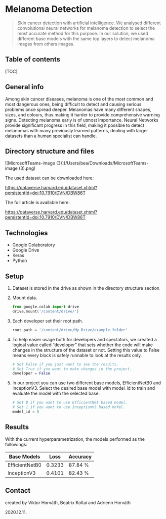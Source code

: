 # Melanoma Detection

> Skin cancer detection with artificial intelligence. We analysed different convolutional neural networks for melanoma detection to select the most accurate method for this purpose. In our solution, we used different base models with the same top layers to detect melanoma images from others images.



## Table of contents

[TOC]

## General info

Among skin cancer diseases, melanoma is one of the most common and most dangerous ones, being difficult to detect and causing serious problems once spread deeper. Melanomas have many different shapes, sizes, and colours, thus making it harder to provide comprehensive warning signs. Detecting melanoma early is of utmost importance. Neural Networks provide significant progress in this field, making it possible to detect melanomas with many previously learned patterns, dealing with larger datasets than a human specialist can handle.



## Directory structure and files

![MicrosoftTeams-image (3)](/Users/bea/Downloads/MicrosoftTeams-image (3).png)



The used dataset can be downloaded here:

https://dataverse.harvard.edu/dataset.xhtml?persistentId=doi:10.7910/DVN/DBW86T

The full article is available here:

https://dataverse.harvard.edu/dataset.xhtml?persistentId=doi:10.7910/DVN/DBW86T



## Technologies

- Google Colaboratory
- Google Drive
- Keras
- Python



## Setup

1. Dataset is stored in the drive as shown in the directory structure section.

2. Mount data.

   ```python
   from google.colab import drive
   drive.mount('/content/drive/')
   ```

3. Each developer set their root path.

   ```python
   root_path = '/content/drive/My Drive/example_folder'
   ```

4. To help easier usage both for developers and spectators, we created a logical value called “developer” that sets whether the code will make changes in the structure of the dataset or not. Setting this value to False means every block is safely runnable to look at the results only.

   ```python
   # Set False if you just want to see the results.
   # Set True if you want to make changes in the project.
   developer = False
   ```

5. In our project you can use two different base models, EfficientNetB0 and InceptionV3. Select the desired base model with model_id to train and evaluate the model with the selected base.

   ```python
   # Set 0 if you want to use EfficientNet based model.
   # Set 1 if you want to use InceptionV3 based mofel.
   model_id = 0
   ```

   

## Results

With the current hyperparametrization, the models performed as the followings:

| Base Models    | Loss   | Accuracy |
| -------------- | ------ | -------- |
| EfficientNetB0 | 0.3233 | 87.84 %  |
| InceptionV3    | 0.4101 | 82.43 %  |



## Contact

created by Viktor Horváth, Beatrix Koltai and Adrienn Horváth

2020.12.11.